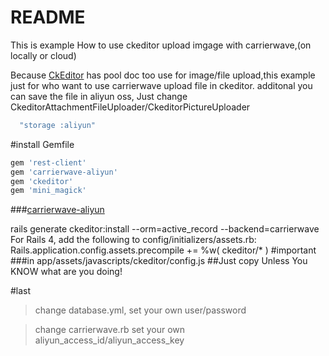 # README
This is example How to use ckeditor upload imgage with carrierwave,(on locally or cloud)

Because [CkEditor](https://github.com/galetahub/ckeditor) has pool doc too use for image/file upload,this example just for who want to use
carrierwave upload file in ckeditor.
additonal you can save the file in aliyun oss, Just change CkeditorAttachmentFileUploader/CkeditorPictureUploader
```ruby
  "storage :aliyun"
```
#install
Gemfile
```ruby
gem 'rest-client'
gem 'carrierwave-aliyun'
gem 'ckeditor'
gem 'mini_magick'
```
###[carrierwave-aliyun](https://github.com/huacnlee/carrierwave-aliyun)




rails generate ckeditor:install --orm=active_record --backend=carrierwave
For Rails 4, add the following to config/initializers/assets.rb:
Rails.application.config.assets.precompile += %w( ckeditor/* )
#important
###in app/assets/javascripts/ckeditor/config.js
##Just copy Unless You KNOW what are you doing!

#last
>change database.yml, set your own user/password

>change carrierwave.rb set your own aliyun_access_id/aliyun_access_key